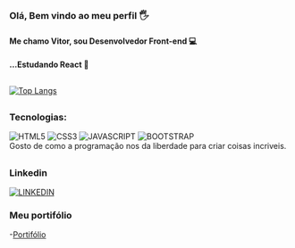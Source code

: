 ### Olá, Bem vindo ao meu perfil 🖐️
#### Me chamo Vitor, sou Desenvolvedor Front-end 💻
#### ...Estudando React 📘
##
[![Top Langs](https://github-readme-stats.vercel.app/api/top-langs/?username=viteydev&layout=default&custom_title=Linguagens_Mais_Usadas&theme=github_dark)](https://github.com/viteydev)
##
### Tecnologias:
<div style="display:inline-block;"<br/>
 <img src="https://img.shields.io/badge/HTML5-E34F26?style=for-the-badge&logo=html5&logoColor=white" alt="HTML5"/>
 <img src="https://img.shields.io/badge/CSS3-1572B6?style=for-the-badge&logo=css3&logoColor=white" alt="CSS3"/>
 <img src="https://img.shields.io/badge/JavaScript-F7DF1E?style=for-the-badge&logo=javascript&logoColor=black" alt="JAVASCRIPT"/>
 <img src="https://img.shields.io/badge/Bootstrap-563D7C?style=for-the-badge&logo=bootstrap&logoColor=white" alt="BOOTSTRAP"/>
</div><br/>
  Gosto de como a programação nos da liberdade para criar coisas incriveis.
  
##
### Linkedin
 <a href="https://www.linkedin.com/in/vitor-lemos-1a61b3238"><img src="https://img.shields.io/badge/LinkedIn-0077B5?style=for-the-badge&logo=linkedin&logoColor=white" alt="LINKEDIN"/></a>
 
### Meu portifólio
-[Portifólio](https://viteydev.github.io/portifolio/)

